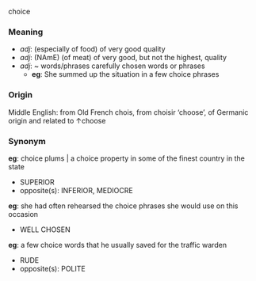 choice
### Meaning
+ _adj_: (especially of food) of very good quality
+ _adj_: (NAmE) (of meat) of very good, but not the highest, quality
+ _adj_: ~ words/phrases carefully chosen words or phrases
	+ __eg__: She summed up the situation in a few choice phrases

### Origin

Middle English: from Old French chois, from choisir ‘choose’, of Germanic origin and related to ↑choose

### Synonym

__eg__: choice plums | a choice property in some of the finest country in the state

+ SUPERIOR
+ opposite(s): INFERIOR, MEDIOCRE

__eg__: she had often rehearsed the choice phrases she would use on this occasion

+ WELL CHOSEN

__eg__: a few choice words that he usually saved for the traffic warden

+ RUDE
+ opposite(s): POLITE


